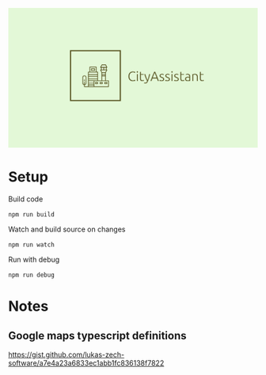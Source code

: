 ![alt text](https://raw.githubusercontent.com/chriswoodle/tadhackmini2019/master/logo.png)

# Setup
Build code
```
npm run build
```

Watch and build source on changes 
```
npm run watch
```

Run with debug
```
npm run debug
```

# Notes

## Google maps typescript definitions
https://gist.github.com/lukas-zech-software/a7e4a23a6833ec1abb1fc836138f7822
